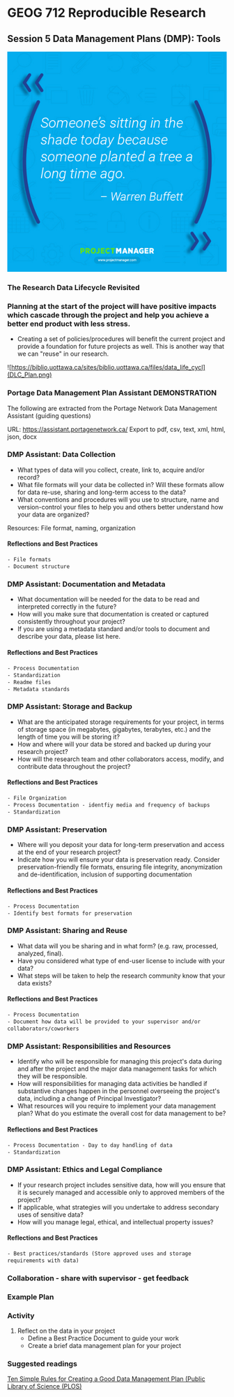 # GEOG 712 Reproducible Research

## Session 5 Data Management Plans (DMP): Tools

![project_management.com](Planning_Buffett.jpg)

### The Research Data Lifecycle Revisited

### Planning at the start of the project will have positive impacts which cascade through the project and help you achieve a better end product with less stress.  

- Creating a set of policies/procedures will benefit the current project and provide a foundation for future projects as well.  This is another way that we can "reuse" in our research.

![https://biblio.uottawa.ca/sites/biblio.uottawa.ca/files/data_life_cycl](DLC_Plan.png)

### Portage Data Management Plan Assistant **DEMONSTRATION**

The following are extracted from the Portage Network Data Management Assistant (guiding questions)

URL:   https://assistant.portagenetwork.ca/
Export to pdf, csv, text, xml, html, json, docx

### DMP Assistant: Data Collection

- What types of data will you collect, create, link to, acquire and/or record?
- What file formats will your data be collected in? Will these formats allow for data re-use, sharing and long-term access to the data?
- What conventions and procedures will you use to structure, name and version-control your files to help you and others better understand how your data are organized?

Resources:  File format, naming, organization

#### Reflections and Best Practices

    - File formats
    - Document structure

### DMP Assistant: Documentation and Metadata

- What documentation will be needed for the data to be read and interpreted correctly in the future?
- How will you make sure that documentation is created or captured consistently throughout your project?
- If you are using a metadata standard and/or tools to document and describe your data, please list here.

#### Reflections and Best Practices

    - Process Documentation
    - Standardization
    - Readme files
    - Metadata standards

### DMP Assistant: Storage and Backup

- What are the anticipated storage requirements for your project, in terms of storage space (in megabytes, gigabytes, terabytes, etc.) and the length of time you will be storing it?
- How and where will your data be stored and backed up during your research project?
- How will the research team and other collaborators access, modify, and contribute data throughout the project?

#### Reflections and Best Practices

    - File Organization
    - Process Documentation - identfiy media and frequency of backups
    - Standardization

### DMP Assistant: Preservation

- Where will you deposit your data for long-term preservation and access at the end of your research project?
- Indicate how you will ensure your data is preservation ready. Consider preservation-friendly file formats, ensuring file integrity, anonymization and de-identification, inclusion of supporting documentation

#### Reflections and Best Practices

    - Process Documentation
    - Identify best formats for preservation

### DMP Assistant: Sharing and Reuse

- What data will you be sharing and in what form? (e.g. raw, processed, analyzed, final).
- Have you considered what type of end-user license to include with your data?
- What steps will be taken to help the research community know that your data exists?

#### Reflections and Best Practices

    - Process Documentation
    - Document how data will be provided to your supervisor and/or collaborators/coworkers

### DMP Assistant: Responsibilities and Resources

- Identify who will be responsible for managing this project's data during and after the project and the major data management tasks for which they will be responsible.
- How will responsibilities for managing data activities be handled if substantive changes happen in the personnel overseeing the project's data, including a change of Principal Investigator?
- What resources will you require to implement your data management plan? What do you estimate the overall cost for data management to be?

#### Reflections and Best Practices

    - Process Documentation - Day to day handling of data
    - Standardization

### DMP Assistant: Ethics and Legal Compliance

- If your research project includes sensitive data, how will you ensure that it is securely managed and accessible only to approved members of the project?
- If applicable, what strategies will you undertake to address secondary uses of sensitive data?
- How will you manage legal, ethical, and intellectual property issues?

#### Reflections and Best Practices

    - Best practices/standards (Store approved uses and storage requirements with data)

### Collaboration - share with supervisor - get feedback

### Example Plan

### Activity

1. Reflect on the data in your project 
    - Define a Best Practice Document to guide your work
    - Create a brief data management plan for your project
  
### Suggested readings

[Ten Simple Rules for Creating a Good Data Management Plan (Public Library of Science (PLOS)](https://journals.plos.org/ploscompbiol/article?id=10.1371/journal.pcbi.1004525)
